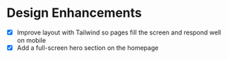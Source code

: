 # Design Enhancements

- [x] Improve layout with Tailwind so pages fill the screen and respond well on mobile
- [x] Add a full-screen hero section on the homepage
